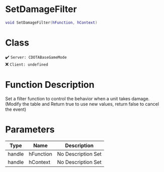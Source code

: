 # SetDamageFilter
```lua
void SetDamageFilter(hFunction, hContext)
```
# Class
✔️ `Server: CDOTABaseGameMode`  
❌ `Client: undefined`  

# Function Description
Set a filter function to control the behavior when a unit takes damage. (Modify the table and Return true to use new values, return false to cancel the event)
# Parameters
Type|Name|Description
--|--|--
handle|hFunction|No Description Set
handle|hContext|No Description Set
